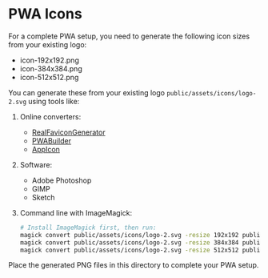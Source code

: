# PWA Icons

For a complete PWA setup, you need to generate the following icon sizes from your existing logo:

- icon-192x192.png
- icon-384x384.png
- icon-512x512.png

You can generate these from your existing logo `public/assets/icons/logo-2.svg` using tools like:

1. Online converters:
   - [RealFaviconGenerator](https://realfavicongenerator.net/)
   - [PWABuilder](https://www.pwabuilder.com/)
   - [AppIcon](https://appicon.co/)

2. Software:
   - Adobe Photoshop
   - GIMP
   - Sketch

3. Command line with ImageMagick:
   ```bash
   # Install ImageMagick first, then run:
   magick convert public/assets/icons/logo-2.svg -resize 192x192 public/icons/icon-192x192.png
   magick convert public/assets/icons/logo-2.svg -resize 384x384 public/icons/icon-384x384.png
   magick convert public/assets/icons/logo-2.svg -resize 512x512 public/icons/icon-512x512.png
   ```

Place the generated PNG files in this directory to complete your PWA setup. 